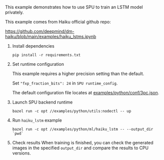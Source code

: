 This example demonstrates how to use SPU to train an LSTM model privately.

This example comes from Haiku official github repo:

https://github.com/deepmind/dm-haiku/blob/main/examples/haiku_lstms.ipynb

1. Install dependencies
    ```
    pip install -r requirements.txt
    ```

2. Set runtime configuration

    This example requires a higher precision setting than the default.

    Set `"fxp_fraction_bits": 24` in `SPU runtime_config`.

    The default configuration file locates at [examples/python/conf/3pc.json](../../conf/3pc.json).

3. Launch SPU backend runtime
    ```
    bazel run -c opt //examples/python/utils:nodectl -- up
    ```

4. Run `haiku_lstm` example
    ```
    bazel run -c opt //examples/python/ml/haiku_lstm -- --output_dir `pwd`
    ```

5. Check results
    When training is finished, you can check the generated images in the specified `output_dir` and compare the results to CPU versions.

